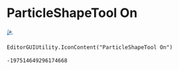 # ParticleShapeTool On
![](/img/ParticleShapeTool%20On.png)

``` CSharp
EditorGUIUtility.IconContent("ParticleShapeTool On")
```
```
-197514649296174668
```
